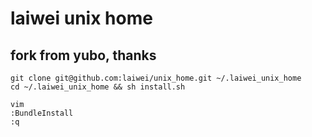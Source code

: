 # laiwei unix home

## fork from yubo, thanks

    git clone git@github.com:laiwei/unix_home.git ~/.laiwei_unix_home
    cd ~/.laiwei_unix_home && sh install.sh

    vim
    :BundleInstall
    :q
        
